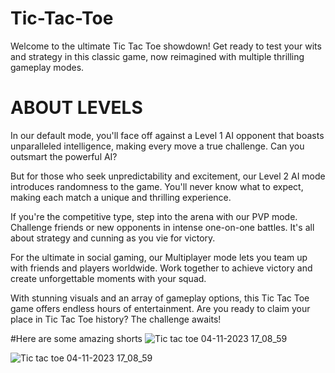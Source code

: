 # Tic-Tac-Toe
Welcome to the ultimate Tic Tac Toe showdown! Get ready to test your wits and strategy in this classic game, now reimagined with multiple thrilling gameplay modes.

# ABOUT LEVELS
In our default mode, you'll face off against a Level 1 AI opponent that boasts unparalleled intelligence, making every move a true challenge. Can you outsmart the powerful AI?

But for those who seek unpredictability and excitement, our Level 2 AI mode introduces randomness to the game. You'll never know what to expect, making each match a unique and thrilling experience.

If you're the competitive type, step into the arena with our PVP mode. Challenge friends or new opponents in intense one-on-one battles. It's all about strategy and cunning as you vie for victory.

For the ultimate in social gaming, our Multiplayer mode lets you team up with friends and players worldwide. Work together to achieve victory and create unforgettable moments with your squad.

With stunning visuals and an array of gameplay options, this Tic Tac Toe game offers endless hours of entertainment. Are you ready to claim your place in Tic Tac Toe history? The challenge awaits!

#Here are some amazing shorts
![Tic tac toe 04-11-2023 17_08_59](https://github.com/Rishiprogramer/tic-tac-toe/assets/122547010/67171e13-0975-4ec4-8292-e0aa6618f496)

![Tic tac toe 04-11-2023 17_08_59](https://github.com/Rishiprogramer/tic-tac-toe/assets/122547010/3060c09e-67ee-4f81-8add-42e079a305ba)

